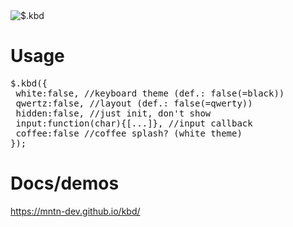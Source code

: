 <img src="https://mntn-dev.github.io/kbd/kbd.gif" alt="$.kbd"/>


# Usage

<pre>
$.kbd({
 white:false, //keyboard theme (def.: false(=black))
 qwertz:false, //layout (def.: false(=qwerty))
 hidden:false, //just init, don't show
 input:function(char){[...]}, //input callback
 coffee:false //coffee splash? (white theme)
});
</pre>

# Docs/demos
<a href="https://mntn-dev.github.io/kbd/" target="_blank">https://mntn-dev.github.io/kbd/</a>
